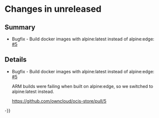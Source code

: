 # Changes in unreleased

## Summary

* Bugfix - Build docker images with alpine:latest instead of alpine:edge: [#5](https://github.com/owncloud/ocis-store/pull/5)

## Details

* Bugfix - Build docker images with alpine:latest instead of alpine:edge: [#5](https://github.com/owncloud/ocis-store/pull/5)

   ARM builds were failing when built on alpine:edge, so we switched to alpine:latest instead.

   https://github.com/owncloud/ocis-store/pull/5

-}}

